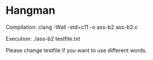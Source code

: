 ﻿# Hangman

Compilation: clang -Wall -std=c11 -o ass-b2 ass-b2.c

Execution: ./ass-b2 testfile.txt

Please change testfile if you want to use different words.
